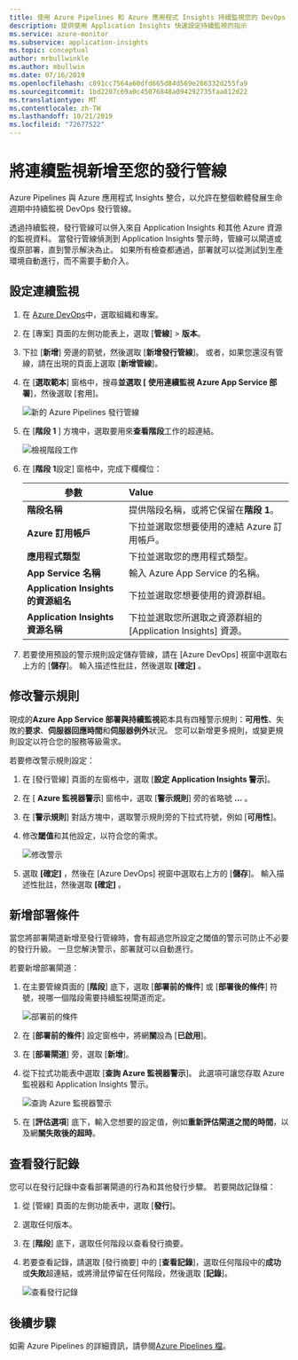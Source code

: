 ```yaml
---
title: 使用 Azure Pipelines 和 Azure 應用程式 Insights 持續監視您的 DevOps 發行管線 |Microsoft Docs
description: 提供使用 Application Insights 快速設定持續監視的指示
ms.service: azure-monitor
ms.subservice: application-insights
ms.topic: conceptual
author: mrbullwinkle
ms.author: mbullwin
ms.date: 07/16/2019
ms.openlocfilehash: c891cc7564a60dfd665d84d569e266332d255fa9
ms.sourcegitcommit: 1bd2207c69a0c45076848a094292735faa012d22
ms.translationtype: MT
ms.contentlocale: zh-TW
ms.lasthandoff: 10/21/2019
ms.locfileid: "72677522"
---
```

# <a name="add-continuous-monitoring-to-your-release-pipeline"></a>將連續監視新增至您的發行管線

Azure Pipelines 與 Azure 應用程式 Insights 整合，以允許在整個軟體發展生命週期中持續監視 DevOps 發行管線。 

透過持續監視，發行管線可以併入來自 Application Insights 和其他 Azure 資源的監視資料。 當發行管線偵測到 Application Insights 警示時，管線可以閘道或復原部署，直到警示解決為止。 如果所有檢查都通過，部署就可以從測試到生產環境自動進行，而不需要手動介入。 

## <a name="configure-continuous-monitoring"></a>設定連續監視

1. 在  [Azure DevOps](https://dev.azure.com)中，選取組織和專案。
   
1. 在 [專案] 頁面的左側功能表上，選取 [**管線**]  > **版本**。 
   
1. 下拉 [**新增**] 旁邊的箭號，然後選取 [**新增發行管線**]。 或者，如果您還沒有管線，請在出現的頁面上選取 [**新增管線**]。
   
1. 在 [**選取範本**] 窗格中，搜尋**並選取 [** **使用連續監視 Azure App Service 部署**]，然後選取 [套用]。 

   ![新的 Azure Pipelines 發行管線](media/continuous-monitoring/001.png)

1. 在 [**階段 1** ] 方塊中，選取要用來**查看階段**工作的超連結。

   ![檢視階段工作](media/continuous-monitoring/002.png)

1. 在 [**階段 1**設定] 窗格中，完成下欄欄位： 

    | 參數        | Value |
   | ------------- |:-----|
   | **階段名稱**      | 提供階段名稱，或將它保留在**階段 1**。 |
   | **Azure 訂用帳戶** | 下拉並選取您想要使用的連結 Azure 訂用帳戶。|
   | **應用程式類型** | 下拉並選取您的應用程式類型。 |
   | **App Service 名稱** | 輸入 Azure App Service 的名稱。 |
   | **Application Insights 的資源組名**    | 下拉並選取您想要使用的資源群組。 |
   | **Application Insights 資源名稱** | 下拉並選取您所選取之資源群組的 [Application Insights] 資源。

1. 若要使用預設的警示規則設定儲存管線，請在 [Azure DevOps] 視窗中選取右上方的 [**儲存**]。 輸入描述性批註，然後選取 **[確定]** 。

## <a name="modify-alert-rules"></a>修改警示規則

現成的**Azure App Service 部署與持續監視**範本具有四種警示規則：**可用性**、失敗的**要求**、**伺服器回應時間**和**伺服器例外**狀況。 您可以新增更多規則，或變更規則設定以符合您的服務等級需求。 

若要修改警示規則設定：

1. 在 [發行管線] 頁面的左窗格中，選取 [**設定 Application Insights 警示**]。

1. 在 [ **Azure 監視器警示**] 窗格中，選取 [**警示規則**] 旁的省略號 **...** 。
   
1. 在 [**警示規則**] 對話方塊中，選取警示規則旁的下拉式符號，例如 [**可用性**]。 
   
1. 修改**閾值**和其他設定，以符合您的需求。
   
   ![修改警示](media/continuous-monitoring/003.png)
   
1. 選取 **[確定]** ，然後在 [Azure DevOps] 視窗中選取右上方的 [**儲存**]。 輸入描述性批註，然後選取 **[確定]** 。

## <a name="add-deployment-conditions"></a>新增部署條件

當您將部署閘道新增至發行管線時，會有超過您所設定之閾值的警示可防止不必要的發行升級。 一旦您解決警示，部署就可以自動進行。

若要新增部署閘道：

1. 在主要管線頁面的 [**階段**] 底下，選取 [**部署前的條件**] 或 [**部署後的條件**] 符號，視哪一個階段需要持續監視閘道而定。
   
   ![部署前的條件](media/continuous-monitoring/004.png)
   
1. 在 [**部署前的條件**] 設定窗格中，將網**關**設為 [**已啟用**]。
   
1. 在 [**部署閘道**] 旁，選取 [**新增**]。
   
1. 從下拉式功能表中選取 [**查詢 Azure 監視器警示**]。 此選項可讓您存取 Azure 監視器和 Application Insights 警示。
   
   ![查詢 Azure 監視器警示](media/continuous-monitoring/005.png)
   
1. 在 [**評估選項**] 底下，輸入您想要的設定值，例如**重新評估閘道之間的時間**，以及網**關失敗後的超時**。 

## <a name="view-release-logs"></a>查看發行記錄

您可以在發行記錄中查看部署閘道的行為和其他發行步驟。 若要開啟記錄檔：

1. 從 [管線] 頁面的左側功能表中，選取 [**發行**]。 
   
1. 選取任何版本。 
   
1. 在 [**階段**] 底下，選取任何階段以查看發行摘要。 
   
1. 若要查看記錄，請選取 [發行摘要] 中的 [**查看記錄**]，選取任何階段中的**成功**或**失敗**超連結，或將滑鼠停留在任何階段，然後選取 [**記錄**]。 
   
   ![查看發行記錄](media/continuous-monitoring/006.png)

## <a name="next-steps"></a>後續步驟

如需 Azure Pipelines 的詳細資訊，請參閱[Azure Pipelines 檔](https://docs.microsoft.com/azure/devops/pipelines)。
